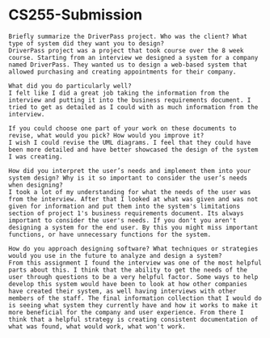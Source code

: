 # CS255-Submission

    Briefly summarize the DriverPass project. Who was the client? What type of system did they want you to design?
    DriverPass project was a project that took course over the 8 week course. Starting from an interview we designed a system for a company named DriverPass. They wanted us to design a web-based system that allowed purchasing and creating appointments for their company.
    
    What did you do particularly well?
    I felt like I did a great job taking the information from the interview and putting it into the business requirements document. I tried to get as detailed as I could with as much information from the interview.
    
    If you could choose one part of your work on these documents to revise, what would you pick? How would you improve it?
    I wish I could revise the UML diagrams. I feel that they could have been more detailed and have better showcased the design of the system I was creating.
    
    How did you interpret the user’s needs and implement them into your system design? Why is it so important to consider the user’s needs when designing?
    I took a lot of my understanding for what the needs of the user was from the interview. After that I looked at what was given and was not given for information and put them into the system's limitations section of project 1's business requirements document. Its always important to consider the user's needs. If you don't you aren't designing a system for the end user. By this you might miss important functions, or have unnecessary functions for the system.
    
    How do you approach designing software? What techniques or strategies would you use in the future to analyze and design a system?
    From this assignment I found the interview was one of the most helpful parts about this. I think that the ability to get the needs of the user through questions to be a very helpful factor. Some ways to help develop this system would have been to look at how other companies have created their system, as well having interviews with other members of the staff. The final information collection that I would do is seeing what system they currently have and how it works to make it more beneficial for the company and user experience. From there I think that a helpful strategy is creating consistent documentation of what was found, what would work, what won't work.
    
